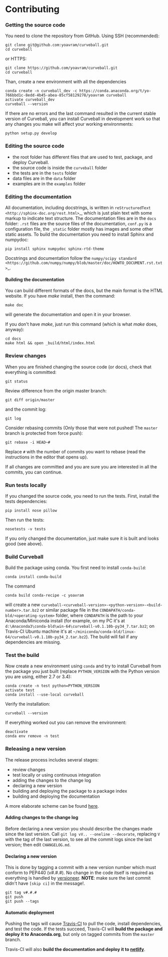# Contributing

### Getting the source code

You need to clone the repository from GitHub.
Using SSH (recommended):

```
git clone git@github.com:yoavram/curveball.git
cd curveball
```

or HTTPS:

```
git clone https://github.com/yoavram/curveball.git
cd curveball
```

Than, create a new environment with all the dependencies

```
conda create -n curveball_dev -c https://conda.anaconda.org/t/yo-766bbd1c-8edd-4b45-abea-85cf58129278/yoavram curveball
activate curveball_dev
curveball --version
```

If there are no errors and the last command resulted in the current stable version of Curveball, 
you can install Curveball in development work so that any changes you make will affect your working environments:

```
python setup.py develop
```

### Editing the source code

- the root folder has different files that are used to test, package, and deploy Curveball.
- the source code is inside the `curveball` folder
- the tests are in the `tests` folder 
- data files are in the `data` folder
- examples are in the `examples` folder

### Editing the documentation

All documentation, including docstrings, is written in `reStructuredText  <http://sphinx-doc.org/rest.html>`_,
which is just plain text with some markup to indicate text structure.
The documentation files are in the `docs` folder: 
`.rst` files are the source files of the documentation, 
`conf.py` is a configuration file,
the `_static` folder mostly has images and some other static assets.
To build the documentation you need to install Sphinx and numpydoc:

```
pip install sphinx numpydoc sphinx-rtd-theme
```

Docstrings and documentation follow the `numpy/scipy standard <https://github.com/numpy/numpy/blob/master/doc/HOWTO_DOCUMENT.rst.txt>`_.

#### Building the documentation

You can build different formats of the docs, but the main format is the HTML website.
If you have *make* install, then the command:

```
make doc
```

will generate the documentation and open it in your browser.

If you don't have *make*, just run this command (which is what *make* does, anyway):

```
cd docs 
make html && open _build/html/index.html
```
### Review changes

When you are finished changing the source code (or docs), check that everything is committed:

```
git status
```

Review difference from the origin master branch:

```
git diff origin/master
```

and the commit log:

```
git log
```

Consider rebasing commits (Only those that were not pushed! The `master` branch is protected from force push):

```
git rebase -i HEAD~#
```

Replace `#` with the number of commits you want to rebase (read the instructions in the editor that opens up).

If all changes are committed and you are sure you are interested in all the commits, you can continue.

### Run tests locally

If you changed the source code, you need to run the tests.
First, install the tests dependencies:

```
pip install nose pillow
```

Then run the tests:

```
nosetests -v tests
```

If you only changed the documentation, just make sure it is built and looks good (see above).

### Build Curveball

Build the package using conda. 
You first need to install `conda-build`:

```
conda install conda-build
```

The command

```
conda build conda-recipe -c yoavram
```

will create a new `curveball-<curveball-version>-<python-version>-<build-number>.tar.bz2` or similar package file in the `CONDAPATH/conda-bld/<operating-system>` folder, where `CONDAPATH` is the path to your Anaconda/Miniconda install (for example, on my PC it's at ` d:\Anaconda3\conda-bld\win-64\curveball-v0.1.10b-py34_7.tar.bz2`; on Travis-CI Ubuntu machine it's at `~/miniconda/conda-bld/linux-64/curveball-v0.1.10b-py34_2.tar.bz2`). 
The build will fail if any dependencies are missing.

### Test the build

Now create a new environment using `conda` and try to install Curveball from the package you just built (replace `PYTHON_VERSION` with the Python version you are using, either 2.7 or 3.4):

```
conda create -n test python=PYTHON_VERSION
activate test
conda install --use-local curveball
```

Verify the installation:

```
curveball --version
```

If everything worked out you can remove the environment:
```
deactivate
conda env remove -n test
```

### Releasing a new version

The release process includes several stages:

- review changes
- test locally or using continuous integration
- adding the changes to the change log
- declaring a new version
- building and deploying the package to a package index
- building and deploying the documentation

A more elaborate scheme can be found [here](https://khmer.readthedocs.org/en/v1.1/release.html).

#### Adding changes to the change log

Before declaring a new version you should describe the changes made since the last version.
Call `git log vV.. --oneline --decorate`, replacing `V` with the tag of the last version, 
to see all the commit logs since the last version; then edit `CHANGELOG.md`.

#### Declaring a new version

This is done by tagging a commit with a new version number which must conform to PEP440 (v#.#.#).
No change in the code itself is required as everything is handled by [versioneer](https://github.com/warner/python-versioneer).
**NOTE**: make sure the last commit didn't have `[skip ci]` in the message!.

```
git tag v#.#.#
git push
git push --tags
```

#### Automatic deployment

Pushing the tags will cause [Travis-CI](https://magnum.travis-ci.com/yoavram/curveball)
to pull the code, install dependencies, and test the code. 
If the tests succeed, Travis-CI will **build the package and deploy it to Anaconda.org**,
but only on tagged commits from the `master` branch.

Travis-CI will also **build the documentation and deploy it to [netlify](https://curveball.netlify.com)**.
